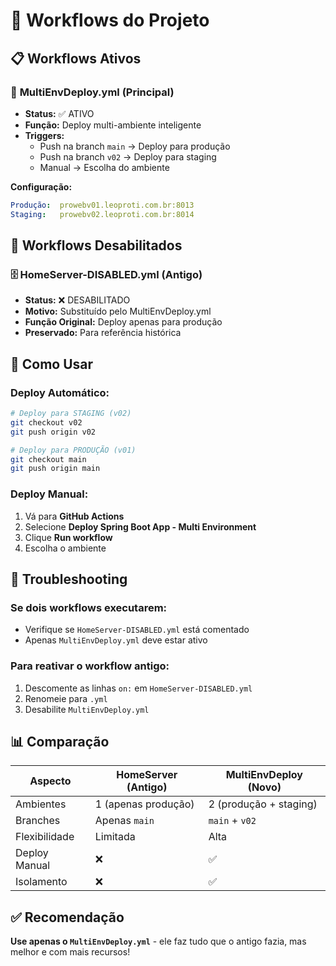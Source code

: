 # 🔄 Workflows do Projeto

## 📋 Workflows Ativos

### 🚀 **MultiEnvDeploy.yml** (Principal)
- **Status:** ✅ ATIVO
- **Função:** Deploy multi-ambiente inteligente
- **Triggers:**
  - Push na branch `main` → Deploy para produção
  - Push na branch `v02` → Deploy para staging
  - Manual → Escolha do ambiente

**Configuração:**
```yaml
Produção:  prowebv01.leoproti.com.br:8013
Staging:   prowebv02.leoproti.com.br:8014
```

## 📝 Workflows Desabilitados

### 🗄️ **HomeServer-DISABLED.yml** (Antigo)
- **Status:** ❌ DESABILITADO
- **Motivo:** Substituído pelo MultiEnvDeploy.yml
- **Função Original:** Deploy apenas para produção
- **Preservado:** Para referência histórica

## 🎯 Como Usar

### Deploy Automático:
```bash
# Deploy para STAGING (v02)
git checkout v02
git push origin v02

# Deploy para PRODUÇÃO (v01)
git checkout main  
git push origin main
```

### Deploy Manual:
1. Vá para **GitHub Actions**
2. Selecione **Deploy Spring Boot App - Multi Environment**
3. Clique **Run workflow**
4. Escolha o ambiente

## 🔧 Troubleshooting

### Se dois workflows executarem:
- Verifique se `HomeServer-DISABLED.yml` está comentado
- Apenas `MultiEnvDeploy.yml` deve estar ativo

### Para reativar o workflow antigo:
1. Descomente as linhas `on:` em `HomeServer-DISABLED.yml`
2. Renomeie para `.yml`
3. Desabilite `MultiEnvDeploy.yml`

## 📊 Comparação

| Aspecto | HomeServer (Antigo) | MultiEnvDeploy (Novo) |
|---------|---------------------|----------------------|
| Ambientes | 1 (apenas produção) | 2 (produção + staging) |
| Branches | Apenas `main` | `main` + `v02` |
| Flexibilidade | Limitada | Alta |
| Deploy Manual | ❌ | ✅ |
| Isolamento | ❌ | ✅ |

## ✅ Recomendação

**Use apenas o `MultiEnvDeploy.yml`** - ele faz tudo que o antigo fazia, mas melhor e com mais recursos!